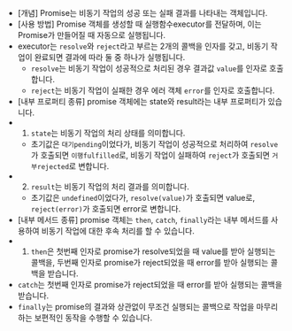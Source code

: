 - [개념] Promise는 비동기 작업의 성공 또는 실패 결과를 나타내는 객체입니다.
- [사용 방법] Promise 객체를 생성할 때 실행함수executor를 전달하며, 이는 Promise가 만들어질 때 자동으로 실행됩니다.
- executor는 `resolve`와 `reject`라고 부르는 2개의 콜백을 인자를 갖고, 비동기 작업이 완료되면 결과에 따라 둘 중 하나가 실행됩니다.
	- `resolve`는 비동기 작업이 성공적으로 처리된 경우 결과값 `value`를 인자로 호출합니다.
	- `reject`는 비동기 작업이 실패한 경우 에러 객체 `error`를 인자로 호출합니다.
- [내부 프로퍼티 종류] promise 객체에는 state와 result라는 내부 프로퍼티가 있습니다.
- 1. `state`는 비동기 작업의 처리 상태를 의미합니다. 
	- 초기값은 `대기pending`이었다가, 비동기 작업이 성공적으로 처리하여 `resolve`가 호출되면 `이행fulfilled`로, 비동기 작업이 실패하여 `reject`가 호출되면 `거부rejected`로 변합니다.
- 2. `result`는 비동기 작업의 처리 결과를 의미합니다.
	- 초기값은 `undefined`이었다가, `resolve(value)`가 호출되면 value로, `reject(error)`가 호출되면 error로 변합니다.
- [내부 메서드 종류] promise 객체는 `then`, `catch`, `finally`라는 내부 메서드를 사용하여 비동기 작업에 대한 후속 처리를 할 수 있습니다.
- 1. `then`은 첫번째 인자로 promise가 resolve되었을 때 value를 받아 실행되는 콜백을, 두번째 인자로 promise가 reject되었을 때 error를 받아 실행되는 콜백을 받습니다.
- `catch`는 첫번째 인자로 promise가 reject되었을 때 error를 받아 실행되는 콜백을 받습니다.
- `finally`는 promise의 결과와 상관없이 무조건 실행되는 콜백으로 작업을 마무리하는 보편적인 동작을 수행할 수 있습니다.